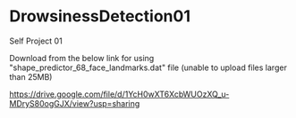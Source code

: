 # DrowsinessDetection01



Self Project 01


Download from the below link for using "shape_predictor_68_face_landmarks.dat" file
(unable to upload files larger than 25MB)


https://drive.google.com/file/d/1YcH0wXT6XcbWUOzXQ_u-MDryS80ogGJX/view?usp=sharing
